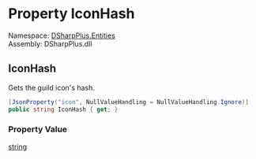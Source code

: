 # Property IconHash

Namespace: [DSharpPlus.Entities](DSharpPlus.Entities.md)  
Assembly: DSharpPlus.dll

## <a id="DSharpPlus_Entities_DiscordGuild_IconHash"></a>IconHash

Gets the guild icon's hash.

```csharp
[JsonProperty("icon", NullValueHandling = NullValueHandling.Ignore)]
public string IconHash { get; }
```

### Property Value

[string](https://learn.microsoft.com/dotnet/api/system.string)

